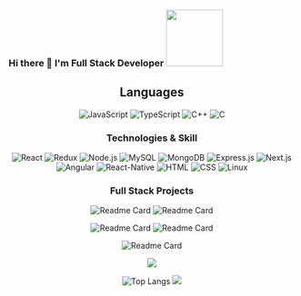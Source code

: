 
  ###  Hi there 👋 I'm Full Stack Developer  <img src="https://media.giphy.com/media/M9gbBd9nbDrOTu1Mqx/giphy.gif" width="100"/>
<div>
 <div align="center">
 
</div>

  
</div>

<div align="center">
<h2><bold>Languages</bold></h3>

![JavaScript](https://img.shields.io/badge/JavaScript-323330?style=for-the-badge&logo=javascript&logoColor=F7DF1E)
![TypeScript](https://img.shields.io/badge/TypeScript-007ACC?style=for-the-badge&logo=typescript&logoColor=white)
![C++](https://img.shields.io/badge/C%2B%2B-00599C?style=for-the-badge&logo=c%2B%2B&logoColor=white)
![C](https://img.shields.io/badge/C-00599C?style=for-the-badge&logo=c&logoColor=white)
</div>


<div align="center" > 

 <h3><bold>Technologies & Skill</bold></h3>
 
![React](https://img.shields.io/badge/React-20232A?style=for-the-badge&logo=react&logoColor=61DAFB)
![Redux](https://img.shields.io/badge/Redux-593D88?style=for-the-badge&logo=redux&logoColor=white)
![Node.js](https://img.shields.io/badge/Node.js-43853D?style=for-the-badge&logo=node.js&logoColor=white)
![MySQL](https://img.shields.io/badge/MySQL-005C84?style=for-the-badge&logo=mysql&logoColor=white)
![MongoDB](	https://img.shields.io/badge/MongoDB-4EA94B?style=for-the-badge&logo=mongodb&logoColor=white)
![Express.js](https://img.shields.io/badge/Express.js-404D59?style=for-the-badge)
![Next.js](https://img.shields.io/badge/-Next.js-404D59?style=for-the-badge&logo=next.js&logoColor=white)
![Angular](https://img.shields.io/badge/Angular-DD0031?style=for-the-badge&logo=angular&logoColor=white)
![React-Native](https://img.shields.io/badge/React_Native-20232A?style=for-the-badge&logo=react&logoColor=61DAFB)
![HTML](https://img.shields.io/badge/HTML-239120?style=for-the-badge&logo=html5&logoColor=white)
![CSS](https://img.shields.io/badge/CSS-239120?&style=for-the-badge&logo=css3&logoColor=white)
![Linux](https://img.shields.io/badge/Linux-FCC624?style=for-the-badge&logo=linux&logoColor=black)
</div>

<div align="center" > 
<h3><bold>Full Stack Projects</bold></h3>

<!-- <a href="https://eimentum.vercel.app/">
  <img src="https://eimentum.vercel.app/logo.svg#svgView(viewBox(5, 4, 2, 5))" height="200" width="200" />
</a>
 -->
<!-- [![Readme Card](https://github-readme-stats.vercel.app/api/pin/?username=kushagra1212&repo=Eimentum)](https://github.com/kushagra1212/Eimentum) -->
![Readme Card](https://github-readme-stats-kushagra1212.vercel.app/api/pin/?username=kushagra1212&repo=Eimentum&theme=highcontrast)
![Readme Card](https://github-readme-stats-kushagra1212.vercel.app/api/pin/?username=kushagra1212&repo=foundo-app&theme=highcontrast)

  
![Readme Card](https://github-readme-stats-kushagra1212.vercel.app/api/pin/?username=kushagra1212&repo=chat-app&theme=highcontrast)
![Readme Card](https://github-readme-stats-kushagra1212.vercel.app/api/pin/?username=kushagra1212&repo=YouTube-video-Downloader&theme=highcontrast)

![Readme Card](https://github-readme-stats-kushagra1212.vercel.app/api/pin/?username=kushagra1212&repo=voice-news&theme=highcontrast)

 </div> 
  
<div align="center">
 <!-- <a  href="/"><img align="right" height="137px" src="https://github-readme-stats.vercel.app/api?username=kushagra1212&hide_title=true&hide_border=true&show_icons=true&include_all_commits=true&count_private=true&line_height=21&text_color=000&icon_color=000&bg_color=0,ea6161,ffc64d,fffc4d,52fa5a&theme=graywhite" /><!-- wi*quL3fcV 
[![willianrod's wakatime stats](https://github-readme-stats.vercel.app/api/wakatime?username=kushagra1212)]() -->

![](https://github-readme-stats-kushagra1212.vercel.app/api?username=kushagra1212&theme=highcontrast)

![Top Langs](https://github-readme-stats-kushagra1212.vercel.app/api/top-langs/?username=kushagra1212&langs_count=8&theme=highcontrast)
![](https://leetcard.jacoblin.cool/kushagra1212?ext=heatmap)
</div>



